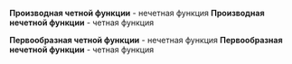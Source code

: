 **Производная четной функции** - нечетная функция
**Производная нечетной функции** - четная функция

**Первообразная четной функции** - нечетная функция
**Первообразная нечетной функции** - четная функция

